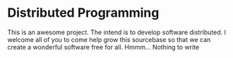 Distributed Programming
=======================

This is an awesome project. The intend is to develop software distributed. I welcome all of you to come help grow this sourcebase so that we can create a wonderful software free for all.
Hmmm... Nothing to write